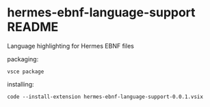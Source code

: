 # hermes-ebnf-language-support README

Language highlighting for Hermes EBNF files

packaging:
```
vsce package
```

installing:
```
code --install-extension hermes-ebnf-language-support-0.0.1.vsix
```